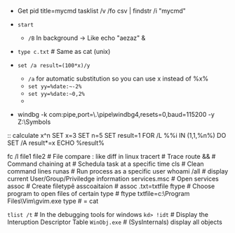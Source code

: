 
*   Get pid
    title=mycmd
    tasklist /v /fo csv | findstr /i "mycmd"
    

*   `start`
    *   `/B`    In background -> Like echo "aezaz" &


*   `type c.txt`            # Same as cat (unix)


*   `set /a result=(100*x)/y`
    *   `/a` for automatic substitution so you can use x instead of %x%
    *   `set yy=%date:~-2%`
    *   `set yy=%date:~0,2%`
    * 



*   windbg -k com:pipe,port=\\.\pipe\windbg4,resets=0,baud=115200 -y Z:\Symbols





:: calculate x^n
SET x=3 
SET n=5 
SET result=1 
FOR /L %%i IN (1,1,%n%) DO SET /A result*=x 
ECHO %result% 


fc /l file1 file2           # File compare : like diff in linux
tracert                     # Trace route
&&                          # Command chaining
at                          # Schedula task at a specific time
cls                         # Clean command lines
runas                       # Run process as a specific user
whoami /all                 # display current User/Group/Priviledge information
services.msc                # Open services
assoc                       # Create filetypê asscoaitaion 
                            # assoc .txt=txtfile
ftype                       # Choose program to open files of certain type
                            # ftype txtfile=c:\Program Files\Vim\gvim.exe
type                        # = cat


`tlist /t`          # In the debugging tools for windows
`kd> !idt`          # Display the Interuption Descriptor Table
`WinObj.exe`        # (SysInternals) display all objects

